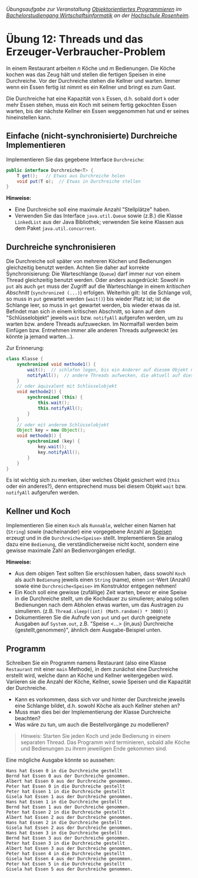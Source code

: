 _Übungsaufgabe zur Veranstaltung [Objektorientiertes Programmieren](https://hsro-wif-oop.github.io) im [Bachelorstudiengang Wirtschaftsinformatik](https://www.th-rosenheim.de/technik/informatik-mathematik/wirtschaftsinformatik-bachelor/) an der [Hochschule Rosenheim](http://www.th-rosenheim.de)._


# Übung 12: Threads und das Erzeuger-Verbraucher-Problem

In einem Restaurant arbeiten *n* Köche und *m* Bedienungen.
Die Köche kochen was das Zeug hält und stellen die fertigen Speisen in eine Durchreiche.
Vor der Durchreiche stehen die Kellner und warten.
Immer wenn ein Essen fertig ist nimmt es ein Kellner und bringt es zum Gast. 

Die Durchreiche hat eine Kapazität von `k` Essen, d.h. sobald dort `k` oder mehr Essen stehen, muss ein Koch mit seinem fertig gekochten Essen warten, bis der nächste Kellner ein Essen weggenommen hat und er seines hineinstellen kann.


## Einfache (nicht-synchronisierte) Durchreiche Implementieren

Implementieren Sie das gegebene Interface `Durchreiche`:

```java
public interface Durchreiche<T> {
    T get();   // Etwas aus Durchreiche holen  
    void put(T o);  // Etwas in Durchreiche stellen
}
```

**Hinweise:**

- Eine Durchreiche soll eine maximale Anzahl "Stellplätze" haben.
- Verwenden Sie das Interface `java.util.Queue` sowie (z.B.) die Klasse `LinkedList` aus der Java Bibliothek; verwenden Sie keine Klassen aus dem Paket `java.util.concurrent`.


## Durchreiche synchronisieren

Die Durchreiche soll später von mehreren Köchen und Bedienungen gleichzeitig benutzt werden.
Achten Sie daher auf korrekte Synchronisierung: Die Warteschlange (`Queue`) darf immer nur von einem Thread gleichzeitig benutzt werden.
Oder anders ausgedrückt: Sowohl in `put` als auch `get` muss der Zugriff auf die Warteschlange in einem _kritischen Abschnitt_ (`synchronized (...)`) erfolgen.
Weiterhin gilt: Ist die Schlange voll, so muss in `put` gewartet werden (`wait()`) bis wieder Platz ist; ist die Schlange leer, so muss in `get` gewartet werden, bis wieder etwas da ist.
Befindet man sich in einem kritischen Abschnitt, so kann auf dem "Schlüsselobjekt" jeweils `wait` bzw. `notifyAll` aufgerufen werden, um zu warten bzw. andere Threads aufzuwecken.
Im Normalfall werden beim Einfügen bzw. Entnehmen immer alle anderen Threads aufgeweckt (es könnte ja jemand warten...).

Zur Erinnerung:

```java
class Klasse {
    synchronized void methode1() {
        wait();  // schlafen legen, bis ein Anderer auf diesem Objekt notifyAll aufruft
        notifyAll();  // andere Threads aufwecken, die aktuell auf dieses Objekt warten
    }
    // oder äquivalent mit Schlüsselobjekt
    void methode2() {
        synchronized (this) {
            this.wait();
            this.notifyAll();
        }
    }
    // oder mit anderem Schlüsselobjekt
    Object key = new Object();
    void methode3() {
        synchronized (key) {
            key.wait();
            key.notifyAll();
        }
    }
}
```

Es ist wichtig sich zu merken, über welches Objekt gesichert wird (`this` oder ein anderes?), denn entsprechend muss bei diesem Objekt `wait` bzw. `notifyAll` aufgerufen werden.


## Kellner und Koch

Implementieren Sie einen `Koch` als `Runnable`, welcher einen Namen hat (`String`) sowie (nacheinander) eine vorgegebene Anzahl an [Speisen](src/main/java/ueb11/Speise.java) erzeugt und in die `Durchreiche<Speise>` stellt.
Implementieren Sie analog dazu eine `Bedienung`, die verständlicherweise nicht kocht, sondern eine gewisse maximale Zahl an Bedienvorgängen erledigt.

**Hinweise:**

- Aus dem obigen Text sollten Sie erschlossen haben, dass sowohl `Koch` als auch `Bedienung` jeweils einen `String` (name), einen `int`-Wert (Anzahl) sowie eine `Durchreiche<Speise>` im Konstruktor entgegen nehmen!
- Ein Koch soll eine gewisse (zufällige) Zeit warten, bevor er eine Speise in die Durchreiche stellt, um die Kochdauer zu simulieren; analog sollen Bedienungen nach dem Abholen etwas warten, um das Austragen zu simulieren. (z.B. `Thread.sleep((int) (Math.random() * 3000))`)
- Dokumentieren Sie die Aufrufe von `put` und `get` durch geeignete Ausgaben auf `System.out`, z.B. "Speise <...> {in,aus} Durchreiche {gestellt,genommen}", ähnlich dem Ausgabe-Beispiel unten.



## Programm

Schreiben Sie ein Programm namens Restaurant (also eine Klasse `Restaurant` mit einer `main` Methode), in dem zunächst eine Durchreiche erstellt wird, welche dann an Köche und Kellner weitergegeben wird.
Variieren sie die Anzahl der Köche, Kellner, sowie Speisen und die Kapazität der Durchreiche.

- Kann es vorkommen, dass sich vor und hinter der Durchreiche jeweils eine Schlange bildet, d.h. sowohl Köche als auch Kellner stehen an?
- Muss man dies bei der Implementierung der Klasse Durchreiche beachten?
- Was wäre zu tun, um auch die Bestellvorgänge zu modellieren?

> Hinweis: Starten Sie jeden Koch und jede Bedienung in einem separaten Thread. 
> Das Programm wird terminieren, sobald alle Köche und Bedienungen zu ihrem jeweiligen Ende gekommen sind.


Eine mögliche Ausgabe könnte so aussehen:

```
Hans hat Essen 0 in die Durchreiche gestellt
Bernd hat Essen 0 aus der Durchreiche genommen.
Albert hat Essen 0 aus der Durchreiche genommen.
Peter hat Essen 0 in die Durchreiche gestellt
Peter hat Essen 1 in die Durchreiche gestellt
Gisela hat Essen 1 aus der Durchreiche genommen.
Hans hat Essen 1 in die Durchreiche gestellt
Bernd hat Essen 1 aus der Durchreiche genommen.
Peter hat Essen 2 in die Durchreiche gestellt
Albert hat Essen 2 aus der Durchreiche genommen.
Hans hat Essen 2 in die Durchreiche gestellt
Gisela hat Essen 2 aus der Durchreiche genommen.
Hans hat Essen 3 in die Durchreiche gestellt
Bernd hat Essen 3 aus der Durchreiche genommen.
Peter hat Essen 3 in die Durchreiche gestellt
Albert hat Essen 3 aus der Durchreiche genommen.
Peter hat Essen 4 in die Durchreiche gestellt
Gisela hat Essen 4 aus der Durchreiche genommen.
Peter hat Essen 5 in die Durchreiche gestellt
Gisela hat Essen 5 aus der Durchreiche genommen.
```
